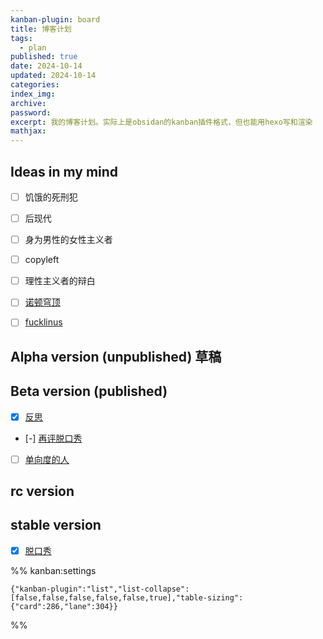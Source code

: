 ```yaml
---
kanban-plugin: board
title: 博客计划
tags:
  - plan
published: true
date: 2024-10-14
updated: 2024-10-14
categories: 
index_img: 
archive: 
password: 
excerpt: 我的博客计划。实际上是obsidan的kanban插件格式，但也能用hexo写和渲染
mathjax: 
---
```


## Ideas in my mind

- [ ] 饥饿的死刑犯
- [ ] 后现代
- [ ] 身为男性的女性主义者
- [ ] copyleft
- [ ] 理性主义者的辩白
- [ ] [诺顿穹顶](/hexo/essays/dome)
- [ ] [fucklinus](/hexo/memo/fucklinus)


## Alpha version (unpublished) 草稿



## Beta version (published)

- [x] [反思](/hexo/essays/introspection)
- [-] [再评脱口秀](/hexo/essays/talkshow-patch)
- [ ] [单向度的人](/hexo/essays/one-dimensional-man)


## rc version



## stable version

- [x] [脱口秀](/hexo/essays/talkshow)




%% kanban:settings
```
{"kanban-plugin":"list","list-collapse":[false,false,false,false,false,true],"table-sizing":{"card":286,"lane":304}}
```
%%